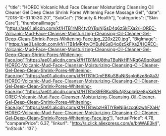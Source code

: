 {
	"title": "HOREC Volcanic Mud Face Cleanser Moisturizing Cleansing Oil Cleaner Gel Deep Clean Shrink Pores Whitening Face Massage Gel",
	"date": "2018-10-31 10:30:20",
	"SubCat": ["Beauty & Health"],
	"categories": ["Skin Care"],
	"thumbnailImage": "https://ae01.alicdn.com/kf/HTB1rMR4tyOYBuNjSsD4q6zSkFXa2/HOREC-Volcanic-Mud-Face-Cleanser-Moisturizing-Cleansing-Oil-Cleaner-Gel-Deep-Clean-Shrink-Pores-Whitening-Face.jpg_220x220.jpg",
	"BigImage": ["https://ae01.alicdn.com/kf/HTB1rMR4tyOYBuNjSsD4q6zSkFXa2/HOREC-Volcanic-Mud-Face-Cleanser-Moisturizing-Cleansing-Oil-Cleaner-Gel-Deep-Clean-Shrink-Pores-Whitening-Face.jpg","https://ae01.alicdn.com/kf/HTB1MjU8thuTBuNkHFNRq6A9qpXad/HOREC-Volcanic-Mud-Face-Cleanser-Moisturizing-Cleansing-Oil-Cleaner-Gel-Deep-Clean-Shrink-Pores-Whitening-Face.jpg","https://ae01.alicdn.com/kf/HTB1hDmEBKuSBuNjSsplq6ze8pXa3/HOREC-Volcanic-Mud-Face-Cleanser-Moisturizing-Cleansing-Oil-Cleaner-Gel-Deep-Clean-Shrink-Pores-Whitening-Face.jpg","https://ae01.alicdn.com/kf/HTB1vS9EBKuSBuNjSsplq6ze8pXaB/HOREC-Volcanic-Mud-Face-Cleanser-Moisturizing-Cleansing-Oil-Cleaner-Gel-Deep-Clean-Shrink-Pores-Whitening-Face.jpg","https://ae01.alicdn.com/kf/HTB1wbzHBTlYBeNjSszcq6zwhFXaH/HOREC-Volcanic-Mud-Face-Cleanser-Moisturizing-Cleansing-Oil-Cleaner-Gel-Deep-Clean-Shrink-Pores-Whitening-Face.jpg"],
	"actualPrice": 4.78,
	"comparePrice": 6.37,
	"linkurl": "http://s.click.aliexpress.com/e/bhWAE3k4",
	"inStock": 137
}

